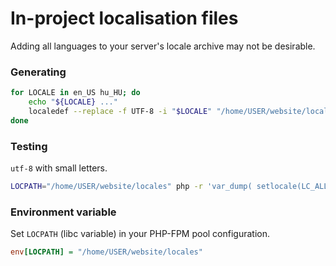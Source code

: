 # In-project localisation files

Adding all languages to your server's locale archive may not be desirable.

### Generating

```bash
for LOCALE in en_US hu_HU; do
    echo "${LOCALE} ..."
    localedef --replace -f UTF-8 -i "$LOCALE" "/home/USER/website/locales/${LOCALE}.utf-8"
done
```

### Testing

`utf-8` with small letters.

```bash
LOCPATH="/home/USER/website/locales" php -r 'var_dump( setlocale(LC_ALL, "hu_HU.utf-8") );'
```

### Environment variable

Set `LOCPATH` (libc variable) in your PHP-FPM pool configuration.

```ini
env[LOCPATH] = "/home/USER/website/locales"
```
